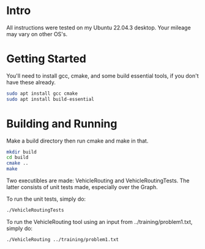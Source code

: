# Intro
All instructions were tested on my Ubuntu 22.04.3 desktop. Your mileage may vary on other OS's.

# Getting Started
You'll need to install gcc, cmake, and some build essential tools, if you don't have these already.

```bash
sudo apt install gcc cmake
sudo apt install build-essential
```

# Building and Running

Make a build directory then run cmake and make in that.

```bash
mkdir build
cd build
cmake ..
make
```

Two executibles are made: VehicleRouting and VehicleRoutingTests. The latter consists of unit tests made, especially over the Graph.

To run the unit tests, simply do:

```bash
./VehicleRoutingTests
```

To run the VehicleRouting tool using an input from ../training/problem1.txt, simply do:

```bash
./VehicleRouting ../training/problem1.txt
```
